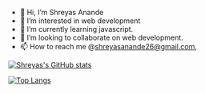 - 👋 Hi, I’m Shreyas Anande
- 👀 I’m interested in web development
- 🌱 I’m currently learning javascript.
- 💞️ I’m looking to collaborate on web development.
- 📫 How to reach me @shreyasanande26@gmail.com,


[![Shreyas's GitHub stats](https://github-readme-stats.vercel.app/api?username=happy2601)](https://github.com/happy2601/github-readme-stats)

[![Top Langs](https://github-readme-stats.vercel.app/api/top-langs/?username=happy2601)](https://github.com/happy2601/github-readme-stats)
